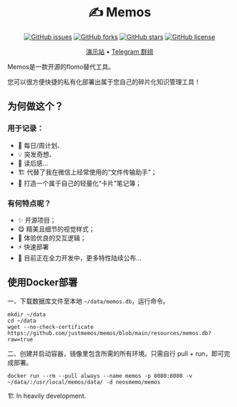 <h1 align="center">
  ✍️ Memos
</h1>
<p align="center">
  <a href="https://github.com/justmemos/memos/issues"><img alt="GitHub issues" src="https://img.shields.io/github/issues/justmemos/memos"></a>
  <a href="https://github.com/justmemos/memos/network"><img alt="GitHub forks" src="https://img.shields.io/github/forks/justmemos/memos"></a>
  <a href="https://github.com/justmemos/memos/stargazers"><img alt="GitHub stars" src="https://img.shields.io/github/stars/justmemos/memos"></a>
  <a href="https://github.com/justmemos/memos/blob/main/LICENSE"><img alt="GitHub license" src="https://img.shields.io/github/license/justmemos/memos"></a>
</p>
<p align="center">
  <a href="memos.onrender.com">演示站</a> •
  <a href="https://t.me/+M-AqruZmJBhkYWQ1">Telegram 群组</a> 
</p>


Memos是一款开源的flomo替代工具。

您可以很方便快捷的私有化部署出属于您自己的碎片化知识管理工具！

## 为何做这个？

### 用于记录：
- 📅 每日/周计划、
- 💡 突发奇想、
- 📕 读后感...
- 🏗️ 代替了我在微信上经常使用的“文件传输助手”；
- 📒 打造一个属于自己的轻量化“卡片”笔记簿；

### 有何特点呢？
- ✨ 开源项目；
- 😋 精美且细节的视觉样式；
- 📑 体验优良的交互逻辑；
- ⚡ 快速部署
- 🚀 目前正在全力开发中，更多特性陆续公布...

## 使用Docker部署

一、下载数据库文件至本地 `~/data/memos.db`，运行命令。

```
mkdir ~/data
cd ~/data
wget --no-check-certificate https://github.com/justmemos/memos/blob/main/resources/memos.db?raw=true 
```

二、创建并启动容器，镜像里包含所需的所有环境。只需自行 pull + run，即可完成部署。
```
docker run --rm --pull always --name memos -p 8080:8080 -v ~/data/:/usr/local/memos/data/ -d neosmemo/memos
```


🏗 In heavily development.

